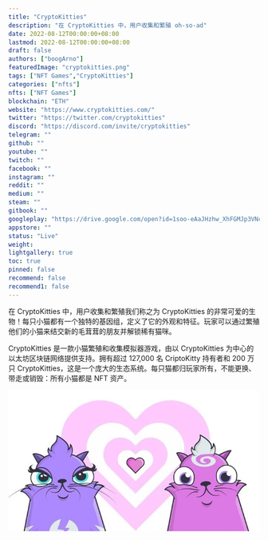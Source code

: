 ```yaml
---
title: "CryptoKitties"
description: "在 CryptoKitties 中，用户收集和繁殖 oh-so-ad"
date: 2022-08-12T00:00:00+08:00
lastmod: 2022-08-12T00:00:00+08:00
draft: false
authors: ["boogArno"]
featuredImage: "cryptokitties.png"
tags: ["NFT Games","CryptoKitties"]
categories: ["nfts"]
nfts: ["NFT Games"]
blockchain: "ETH"
website: "https://www.cryptokitties.com/"
twitter: "https://twitter.com/cryptokitties"
discord: "https://discord.com/invite/cryptokitties"
telegram: ""
github: ""
youtube: ""
twitch: ""
facebook: ""
instagram: ""
reddit: ""
medium: ""
steam: ""
gitbook: ""
googleplay: "https://drive.google.com/open?id=1soo-eAaJHzhw_XhFGMJp3VNcQoM43byS"
appstore: ""
status: "Live"
weight: 
lightgallery: true
toc: true
pinned: false
recommend: false
recommend1: false
---
```

<p>在 CryptoKitties 中，用户收集和繁殖我们称之为 CryptoKitties 的非常可爱的生物！每只小猫都有一个独特的基因组，定义了它的外观和特征。玩家可以通过繁殖他们的小猫来结交新的毛茸茸的朋友并解锁稀有猫咪。</p>

CryptoKitties 是一款小猫繁殖和收集模拟器游戏，由以 CryptoKitties 为中心的以太坊区块链网络提供支持。拥有超过 127,000 名 CriptoKitty 持有者和 200 万只 CryptoKitties，这是一个庞大的生态系统。每只猫都归玩家所有，不能更换、带走或销毁：所有小猫都是 NFT 资产。

![2.webp](2.webp.jpg)